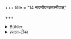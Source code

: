 +++
title = "14 नापणीयमन्नमश्नीयात्"

+++

<details><summary>Bühler</summary>

14. He shall not eat food which has been bought or obtained ready-prepared in the market.
</details>

<details><summary>हरदत्त-टीका</summary>

## सूत्रम्
नाऽऽपणीयमन्नमश्नीयात् ॥ १४ ॥  
## टिप्पनी
आपणः पण्यवीथी । तत्र यत्क्रीतं लब्धं वा । तद् **आपणीयम्** । तच्च कृतान्नं नाश्नीयात् । व्रीह्यादिषु न दोषः ॥ १४ ॥
</details>
